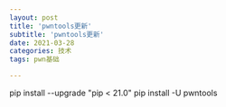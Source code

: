 ```yaml
---
layout: post
title: 'pwntools更新'
subtitle: 'pwntools更新'
date: 2021-03-28
categories: 技术
tags: pwn基础

---
```


pip install --upgrade "pip < 21.0"
pip install -U pwntools

